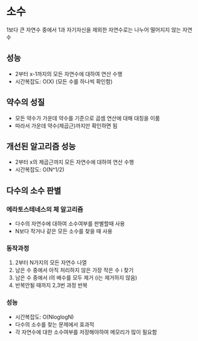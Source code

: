 # 소수

1보다 큰 자연수 중에서 1과 자기자신을 제외한 자연수로는 나누어 떨어지지 않는 자연수

## 성능

- 2부터 x-1까지의 모든 자연수에 대하여 연산 수행
- 시간복잡도: O(X) (모든 수를 하나씩 확인함)



## 약수의 성질

- 모든 약수가 가운데 약수를 기준으로 곱셈 연산에 대해 대칭을 이룸
- 따라서 가운데 약수(제곱근)까지만 확인하면 됨

## 개선된 알고리즘 성능

- 2부터 x의 제곱근까지 모든 자연수에 대하여 연산 수행
- 시간복잡도: O(N^1/2)



## 다수의 소수 판별

### 에라토스테네스의 체 알고리즘

- 다수의 자연수에 대하여 소수여부를 판별할때 사용
- N보다 작거나 같은 모든 소수를 찾을 때 사용

### 동작과정

1. 2부터 N가지의 모든 자연수 나열
2. 남은 수 중에서 아직 처리하지 않은 가장 작은 수 i 찾기
3. 남은 수 중에서 i의 배수를 모두 제거 (i는 제거하지 않음)
4. 반복안될 때까지 2,3번 과정 반복

### 성능

- 시간복잡도: O(NloglogN)
- 다수의 소수를 찾는 문제에서 효과적
- 각 자연수에 대한 소수여부를 저장해야하여 메모리가 많이 필요함